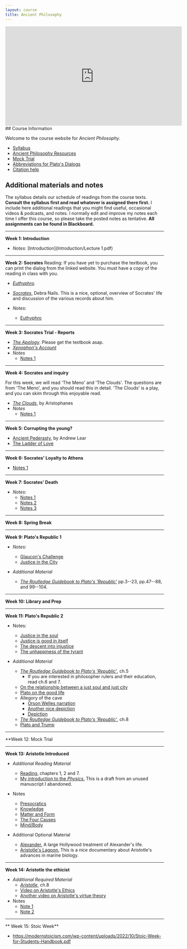 ```yaml
---
layout: course
title: Ancient Philosophy
---
```


<iframe width="560" height="315" src="https://www.youtube.com/embed/HF09PRMQ7Dk" frameborder="0" allow="accelerometer; autoplay; encrypted-media; gyroscope; picture-in-picture" allowfullscreen></iframe>
## Course Information

Welcome to the course website for *Ancient Philosophy*.  
+ [Syllabus](Syllabus.pdf)
+ [Ancient Philosophy Resources](resources)
+ [Mock Trial](trial)
+ [Abbreviations for Plato's Dialogs](abbreviations.pdf)
+ [Citation help](citation.pdf)

## Additional materials and notes

The syllabus details our schedule of readings from the course texts. **Consult the syllabus first and read whatever is assigned there first.** I include here additional readings that you might find useful, occasional videos & podcasts, and notes. I normally edit and improve my notes each time I offer this course, so please take the posted notes as tentative. **All assignments can be found in Blackboard.**

---

**Week 1: Introduction**

+ *Notes:* [Introduction](Introduction/Lecture 1.pdf)

---
**Week 2: Socrates**
Reading: If you have yet to purchase the textbook, you can print the dialog from the linked website. You must have a copy of the reading in class with you.
+ [*Euthyphro*](http://classics.mit.edu/Plato/euthyfro.html). 

+ [*Socrates*,](https://plato.stanford.edu/entries/socrates/) Debra Nails. This is a nice, optional, overview of Socrates' life and discussion of the various records about him.

+ *Notes:* 
	+ [Euthyphro](Euthyphro/Lecture4.pdf)
	


---
**Week 3: Socrates Trial - Reports**

+ [*The Apology*](http://classics.mit.edu/Plato/apology.html). Please get the textbook asap. 
+ [*Xenophon's Account*](https://www.famous-trials.com/socrates/838-xenophonapology)
+ *Notes*
	+ [Notes 1](Apology/Lecture5.pdf)
	

---
**Week 4: Socrates and inquiry**

For this week, we will read 'The Meno' and 'The Clouds'. The questions are from 'The Meno', and you should read this in detail. 'The Clouds' is a play, and you can skim through this enjoyable read. 

+ [*The Clouds*,](Meno/aristophanes.pdf) by Aristophanes
+ *Notes*
	+ [Notes 1](Meno/Meno.pdf)

---

**Week 5: Corrupting the young?**

+ [Ancient Pederasty,](https://d1wqtxts1xzle7.cloudfront.net/33173209/Ancient_Pederasty-libre.pdf?1394393569=&response-content-disposition=inline%3B+filename%3DAncient_Pederasty_an_introduction.pdf&Expires=1677001944&Signature=QxuBJJsXnZcTkJFfCqtlWlHwA-NU3~mfdv-FJsivlmMPBPpe7nehKfnJKNq3YrlDMrs0pVayMQi7H4N1MjwyEAH4fof18LBLQTyegzIhnV0TBf8RCEBlI0l20UhvrUgTLCEEWSpDsE0LhGnVfcTXVWjlS5V40CwCUdpVy0HBn6CVCWsAXx4adz7usuJsk67~oroKHJXDQ6FnKAFagv-0eajpxZwcmAgwZrF1cr06fseWwFGAdQobUmSu2Cauw2Z9CE5nWj0qwkGOL22MRkOJ-AZQHmxrxZhGUAwwOE~SoQoTexMPH1ACGpQqi2fpwjNEaB-Lwqw~aC1EFBMDuFju0w__&Key-Pair-Id=APKAJLOHF5GGSLRBV4ZA) by Andrew Lear
+ [The Ladder of Love](https://www.youtube.com/watch?v=cYC74mJ-4po)


---

**Week 6: Socrates' Loyalty to Athens**


+ [Notes 1](Crito/crito.pdf)


---
**Week 7: Socrates' Death**

+ *Notes:*
	+ [Notes 1](Phaedo/phaedo.pdf)
	+ [Notes 2](Phaedo/phaedo2.pdf) 
	+ [Notes 3](Phaedo/phaedo3.pdf)

---
**Week 8: Spring Break**

---

**Week 9: Plato's Republic 1**

+ *Notes:* 
	+ [Glaucon's Challenge](Republic1/Lecture.pdf)
	+ [Justice in the City](Republic1/Lecture2.pdf)

+ *Additional Material*
	+ [*The Routledge Guidebook to Plato's 'Republic'*](Pappas.pdf) pp.3--23, pp.47--88, and 99--104.  
	
---

**Week 10: Library and Prep**

---


**Week 11: Plato's Republic 2**



+ Notes: 
	+ [Justice in the soul](Republic2/Lecture.pdf) 
	+ [Justice is good in itself](Republic2/Lecture1.pdf)  
	+ [The descent into injustice](Republic3/lecture1.pdf)
	+ [The unhappiness of the tyrant](Republic3/lecture2.pdf)



+ *Additional Material*
	+ [*The Routledge Guidebook to Plato's 'Republic'*](Pappas.pdf), ch.5
	  +  If you are interested in philosopher rulers and their education, read ch.6 and 7. 
	+ [On the relationship between a just soul and just city](https://youtu.be/-oJs5u_GAYA)
	+ [Plato on the good life](https://www.youtube.com/watch?v=-oJs5u_GAYA)
	+ Allegory of the cave
		+ [Orson Welles narration](https://www.youtube.com/watch?v=QFi8JUIwu2s)
		+ [Another nice depiction](https://youtu.be/1RWOpQXTltA)
		+ [Depiction](Republic3/cave.jpeg)
	+ [*The Routledge Guidebook to Plato's 'Republic'*](Pappas.pdf), ch.8
	+ [Plato and Trump](https://www.youtube.com/watch?v=cnzo9qXLFUo)

---

**Week 12: Mock Trial

---

**Week 13: Aristotle Introduced**

+ *Additional Reading Material*
	+ [Reading,](/ancient/Shields2.pdf) chapters 1, 2 and 7.
	+ [My introduction to the *Physics*.](Physics/Physics.pdf) This is a draft from an unused manuscript I abandoned. 
+ Notes
	+ [Presocratics](Presoc/Lecture2.pdf)
	+ [Knowledge](PA/Lecture.pdf)
	+ [Matter and Form](Physics/Lecture.pdf)
	+ [The Four Causes](Physics2/Lecture1.pdf)
	+ [Mind/Body](DA/Lecture.pdf)


+ Additional Optional Material
	+ [Alexander.](https://www.imdb.com/title/tt0346491/) A large Hollywood treatment of Alexander's life.
 	+ [Aristotle's Lagoon.](https://www.youtube.com/watch?v=JN8ortM4M3o) This is a nice documentary about Aristotle's advances in marine biology.


---

**Week 14: Aristotle the ethicist**

+ *Additional Required Material*
  + [*Aristotle,*](Shields.pdf) ch.8
  + [Video on Aristotle's Ethics](https://www.youtube.com/watch?v=VFPBf1AZOQg)
  + [Another video on Aristotle's virtue theory](https://www.youtube.com/watch?v=PrvtOWEXDIQ)
+ Notes
  + [Note 1](NE1/Lecture.pdf)
  + [Note 2](NE2/Lecture.pdf)



---

** Week 15: Stoic Week** 

+ https://modernstoicism.com/wp-content/uploads/2022/10/Stoic-Week-for-Students-Handbook.pdf